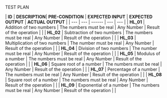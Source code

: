TEST PLAN

| **ID** | **DESCRIPTION**| **PRE-CONDITION** | **EXPECTED INPUT** | **EXPECTED OUTPUT** | **ACTUAL OUTPUT** |
| ---    |   ---          | ------            | --- | --- |
| **HL\_01** | Addition of two numbers | The numbers must be real | Any Number | Result of the operation |
 |
| **HL\_02** | Subtraction of two numbers | The numbers must be real | Any Number | Result of the operation |
 |
| **HL\_03** | Multiplication of two numbers | The number must be real | Any Number | Result of the operation |
 |
| **HL\_04** | Division of two numbers | The number must be real | Any Number
 | Result of the operation |
 |
| **HL\_05** | Modulus of a number | The numbers must be real | Any Number | Result of the operation
 |
 |
| **HL\_06** | Square root of a number | The numbers must be real | Any Number | Result of the operation |
 |
| **HL\_07** | Percentage of a number | The numbers must be real | Any Number | Result of the operation |
 |
| **HL\_08** | Square root of a number | The numbers must be real | Any Number | Result of the operation |
 |
| **HL\_09** | Exponential of a number | The numbers must be real | Any Number | Result of the operation |
 |
